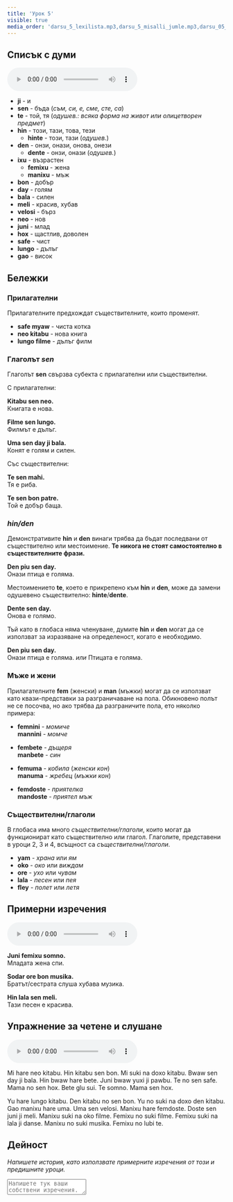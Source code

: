 ```yaml
---
title: 'Урок 5'
visible: true
media_order: 'darsu_5_lexilista.mp3,darsu_5_misalli_jumle.mp3,darsu_05_doxoli_abyasa.mp3'
---
```


## Списък с думи

<audio controls>
 <source src="/darsu/05/darsu_5_lexilista.mp3" type="audio/mp3" />
 <p>Вашият потребителски агент не поддържа HTML5 аудио елемента.</p>
</audio>

* **ji** - и
* **sen** - бъда (_съм, си, е, сме, сте, са_)
* **te** - той, тя (_одушев.: всяка форма на живот или олицетворен предмет_)
* **hin** - този, тази, това, тези
  * **hinte** - този, тази (_одушев._)
* **den** - онзи, онази, онова, онези
  * **dente** - онзи, онази (_одушев._)
* **ixu** - възрастен
  * **femixu** - жена
  * **manixu** - мъж
* **bon** - добър
* **day** - голям
* **bala** - силен
* **meli** - красив, хубав
* **velosi** - бърз
* **neo** - нов
* **juni** - млад
* **hox** - щастлив, доволен
* **safe** - чист
* **lungo** - дълъг
* **gao** - висок

## Бележки

### Прилагателни

Прилагателните предхождат съществителните, които променят.

* **safe myaw** - чиста котка
* **neo kitabu** - нова книга
* **lungo filme** - дълъг филм

### Глаголът _sen_

Глаголът **sen** свързва субекта с прилагателни или съществителни.

С прилагателни:

**Kitabu sen neo.**  
Книгата е нова.

**Filme sen lungo.**   
Филмът е дълъг.

**Uma sen day ji bala.**  
Конят е голям и силен.

Със съществителни:

**Te sen mahi.**  
Тя е риба.

**Te sen bon patre.**  
Той е добър баща.

### _hin/den_

Демонстративите **hin** и **den** винаги трябва да бъдат последвани от съществително или местоимение. **Те никога не стоят самостоятелно в съществителните фрази.**

**Den piu sen day.**  
Онази птица е голяма.

Местоимението **te**, което е прикрепено към **hin** и **den**, може да замени одушевено съществително: **hinte**/**dente**.

**Dente sen day.**  
Онова е голямо.

Тъй като в глобаса няма членуване, думите **hin** и **den** могат да се използват за изразяване на определеност, когато е необходимо.

**Den piu sen day.**  
Онази птица е голяма. _или_ Птицата е голяма. 
 
### Мъже и жени

Прилагателните **fem** (женски) и **man** (мъжки) могат да се използват като квази-представки за разграничаване на пола. Обикновено полът не се посочва, но ако трябва да разграничите пола, ето няколко примера:

* **femnini** - _момиче_  
**mannini** - _момче_

* **fembete** - _дъщеря_  
**manbete** - _син_

* **femuma** - _кобила_ (_женски кон_)  
**manuma** - _жребец_ (_мъжки кон_)

* **femdoste** - _приятелка_  
**mandoste** - _приятел мъж_ 

### Съществителни/глаголи

В глобаса има много _съществителни/глаголи_, които могат да функционират като съществително или глагол. Глаголите, представени в уроци 2, 3 и 4, всъщност са _съществителни/глаголи_.

* **yam** - _храна_ или _ям_
* **oko** - _око_ или _виждам_
* **ore** - _ухо_ или _чувам_
* **lala** - _песен_ или _пея_
* **fley** - _полет_ или _летя_

## Примерни изречения

<audio controls>
 <source src="/darsu/05/darsu_5_misalli_jumle.mp3" type="audio/mp3" />
 <p>Вашият потребителски агент не поддържа HTML5 аудио елемента.</p>
</audio>

**Juni femixu somno.**  
Младата жена спи.

**Sodar ore bon musika.**  
Братът/сестрата слуша хубава музика.

**Hin lala sen meli.**  
Тази песен е красива.

## Упражнение за четене и слушане

<audio controls>
 <source src="/darsu/05/darsu_05_doxoli_abyasa.mp3" type="audio/mp3" />
 <p>Вашият потребителски агент не поддържа HTML5 аудио елемента.</p>
</audio>

Mi hare neo kitabu. Hin kitabu sen bon. Mi suki na doxo kitabu. Bwaw sen day ji bala. Hin bwaw hare bete. Juni bwaw yuxi ji pawbu. Te no sen safe. Mama no sen hox. Bete glu sui. Te somno. Mama sen hox. 

Yu hare lungo kitabu. Den kitabu no sen bon. Yu no suki na doxo den kitabu. Gao manixu hare uma. Uma sen velosi. Manixu hare femdoste. Doste sen juni ji meli. Manixu suki na oko filme. Femixu no suki filme. Femixu suki na lala ji danse. Manixu no suki musika. Femixu no lubi te.

## Дейност

_Напишете история, като използвате примерните изречения от този и предишните уроци._

<textarea width="100%" spellcheck="false" placeholder="Напишете тук ваши собствени изречения."></textarea>